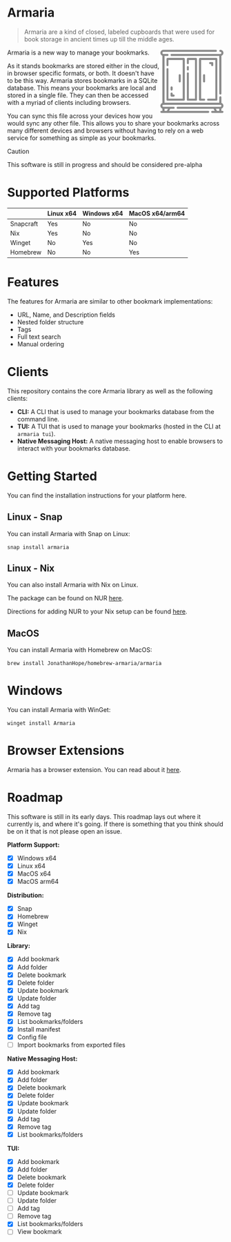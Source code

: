 # Armaria

> Armaria are a kind of closed, labeled cupboards that were used for book storage in ancient times up till the middle ages.

<img src="art/cabinet-grey-512-transparent.svg" align="right" width="30%" />

Armaria is a new way to manage your bookmarks.

As it stands bookmarks are stored either in the cloud, in browser specific formats, or both. It doesn't have to be this way. Armaria stores bookmarks in a SQLite database. This means your bookmarks are local and stored in a single file. They can then be accessed with a myriad of clients including browsers.

You can sync this file across your devices how you would sync any other file. This allows you to share your bookmarks across many different devices and browsers without having to rely on a web service for something as simple as your bookmarks.

> [!CAUTION]
> This software is still in progress and should be considered pre-alpha

# Supported Platforms

|           | Linux x64 | Windows x64 | MacOS x64/arm64 |
|-----------|-----------|-------------|-----------------|
| Snapcraft | Yes       | No          | No              |
| Nix       | Yes       | No          | No              |
| Winget    | No        | Yes         | No              |
| Homebrew  | No        | No          | Yes             |

# Features

The features for Armaria are similar to other bookmark implementations:

- URL, Name, and Description fields
- Nested folder structure
- Tags
- Full text search
- Manual ordering

# Clients

This repository contains the core Armaria library as well as the following clients:

- **CLI:** A CLI that is used to manage your bookmarks database from the command line.
- **TUI:** A TUI that is used to manage your bookmarks (hosted in the CLI at `armaria tui`).
- **Native Messaging Host:** A native messaging host to enable browsers to interact with your bookmarks database.

# Getting Started

You can find the installation instructions for your platform here.

## Linux - Snap

You can install Armaria with Snap on Linux:

``` shell
snap install armaria
```

## Linux - Nix

You can also install Armaria with Nix on Linux.

The package can be found on NUR [here](https://nur.nix-community.org/repos/armaria/).

Directions for adding NUR to your Nix setup can be found [here](https://github.com/nix-community/NUR).

## MacOS

You can install Armaria with Homebrew on MacOS:

``` shell
brew install JonathanHope/homebrew-armaria/armaria
```

# Windows

You can install Armaria with WinGet:

``` shell
winget install Armaria
```

# Browser Extensions

Armaria has a browser extension. You can read about it [here](https://github.com/jonathanhope/armaria-extension).

# Roadmap

This software is still in its early days. This roadmap lays out where it currently is, and where it's going. If there is something that you think should be on it that is not please open an issue.

**Platform Support:**

- [x] Windows x64
- [x] Linux x64
- [x] MacOS x64
- [x] MacOS arm64

**Distribution:**

- [x] Snap
- [x] Homebrew
- [x] Winget
- [x] Nix

**Library:**

- [x] Add bookmark
- [x] Add folder
- [x] Delete bookmark
- [x] Delete folder
- [x] Update bookmark
- [x] Update folder
- [x] Add tag
- [x] Remove tag
- [x] List bookmarks/folders
- [x] Install manifest
- [x] Config file
- [ ] Import bookmarks from exported files

**Native Messaging Host:**

- [x] Add bookmark
- [x] Add folder
- [x] Delete bookmark
- [x] Delete folder
- [x] Update bookmark
- [x] Update folder
- [x] Add tag
- [x] Remove tag
- [x] List bookmarks/folders

**TUI:**

- [X] Add bookmark
- [x] Add folder
- [x] Delete bookmark
- [x] Delete folder
- [ ] Update bookmark
- [ ] Update folder
- [ ] Add tag
- [ ] Remove tag
- [x] List bookmarks/folders
- [ ] View bookmark
